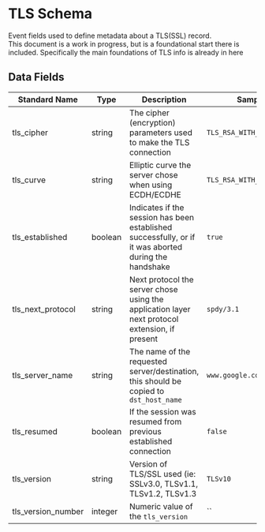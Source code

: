 # TLS Schema
Event fields used to define metadata about a TLS(SSL) record.  
This document is a work in progress, but is a foundational start there is included. Specifically the main foundations of TLS info is already in here

## Data Fields
|Standard Name|Type|Description|Sample Value|
|---|---|---|---|
| tls_cipher         | string  | The cipher (encryption) parameters used to make the TLS connection                                    | `TLS_RSA_WITH_AES_128_CBC_SHA` |
| tls_curve          | string  | Elliptic curve the server chose when using ECDH/ECDHE                                                 | `TLS_RSA_WITH_AES_128_CBC_SHA` |
| tls_established    | boolean | Indicates if the session has been established successfully, or if it was aborted during the handshake | `true`                         |
| tls_next_protocol  | string  | Next protocol the server chose using the application layer next protocol extension, if present        | `spdy/3.1`                     |
| tls_server_name    | string  | The name of the requested server/destination, this should be copied to `dst_host_name`                | `www.google.com`               |
| tls_resumed        | boolean | If the session was resumed from previous established connection                                       | `false`                        |
| tls_version        | string  | Version of TLS/SSL used (ie: SSLv3.0, TLSv1.1, TLSv1.2, TLSv1.3                                       | `TLSv10`                       |
| tls_version_number | integer | Numeric value of the `tls_version`                                                                    | ``                             |
